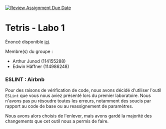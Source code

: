 [![Review Assignment Due Date](https://classroom.github.com/assets/deadline-readme-button-24ddc0f5d75046c5622901739e7c5dd533143b0c8e959d652212380cedb1ea36.svg)](https://classroom.github.com/a/U67r2yge)
# Tetris - Labo 1

Énoncé disponible [ici](https://web-classroom.github.io/labos/labo-2-tetris-1.html).

Membre(s) du groupe :
- Arthur Junod (114155288)
- Edwin Häffner (114986248)

### ESLINT : Airbnb

Pour des raisons de vérification de code, nous avons décidé d'utiliser l'outil `ESLint` que vous nous aviez présenté lors 
du premier laboratoire. Nous n'avons pas pu résoudre toutes les erreurs, notamment des soucis par rapport au code de base
ou au reassignement de paramètres.

Nous avons alors choisis de l'enlever, mais avons gardé la majorité des changements que cet outil nous a permis de faire. 
